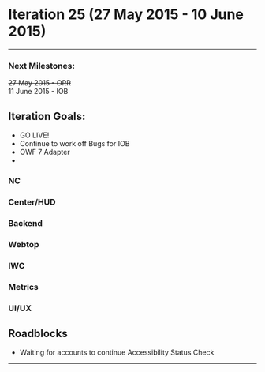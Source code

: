 # Iteration 25 (27 May 2015 - 10 June 2015)

*** 
### Next Milestones:
~~27 May 2015 - ORR~~
<br>11 June 2015 - IOB

## Iteration Goals:
* GO LIVE!
* Continue to work off Bugs for IOB
* OWF 7 Adapter
* 


### NC 

### Center/HUD

### Backend

### Webtop

### IWC

### Metrics

### UI/UX

## Roadblocks
* Waiting for accounts to continue Accessibility Status Check

***